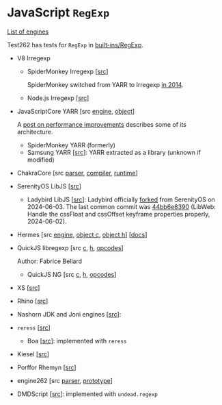 # JavaScript `RegExp`

[List of engines](https://test262.fyi/)

Test262 has tests for `RegExp` in [built-ins/RegExp](https://github.com/tc39/test262/tree/main/test/built-ins/RegExp).

- V8 Irregexp
  - SpiderMonkey Irregexp [[src](https://github.com/mozilla/gecko-dev/tree/master/js/src/irregexp)]

    SpiderMonkey switched from YARR to Irregexp [in 2014](https://bugzilla.mozilla.org/show_bug.cgi?id=976446).

  - Node.js Irregexp [[src](https://github.com/nodejs/node/tree/main/deps/v8/src/regexp)]

- JavaScriptCore YARR [src [engine](https://github.com/WebKit/WebKit/tree/main/Source/JavaScriptCore/yarr),
  [object](https://github.com/WebKit/WebKit/blob/main/Source/JavaScriptCore/runtime/RegExp.h)]

  A [post on performance improvements](https://webkit.org/blog/8685/introducing-the-jetstream-2-benchmark-suite/)
  describes some of its architecture.

  - SpiderMonkey YARR (formerly)
  - Samsung YARR [[src](https://github.com/Samsung/yarr)]: YARR extracted as a
    library (unknown if modified)

- ChakraCore [src [parser](https://github.com/chakra-core/ChakraCore/blob/master/lib/Parser/RegexParser.cpp),
  [compiler](https://github.com/chakra-core/ChakraCore/blob/master/lib/Parser/RegexCompileTime.cpp),
  [runtime](https://github.com/chakra-core/ChakraCore/blob/master/lib/Parser/RegexRuntime.cpp)]
- SerenityOS LibJS [[src](https://github.com/SerenityOS/serenity/blob/master/Userland/Libraries/LibJS/Runtime/RegExpPrototype.cpp)]
  - Ladybird LibJS [[src](https://github.com/LadybirdBrowser/ladybird/blob/master/Userland/Libraries/LibJS/Runtime/RegExpPrototype.cpp)]:
    Ladybird officially [forked](https://awesomekling.substack.com/p/forking-ladybird-and-stepping-down-serenityos)
    from SerenityOS on 2024-06-03. The last common commit was [44bb6e8390](https://github.com/SerenityOS/serenity/commit/44bb6e8390898ebd132fa379d8f3e32229f2812f)
    (LibWeb: Handle the cssFloat and cssOffset keyframe properties properly,
    2024-06-02).

- Hermes [src [engine](https://github.com/facebook/hermes/tree/main/lib/Regex),
  [object c](https://github.com/facebook/hermes/blob/main/lib/VM/JSLib/RegExp.cpp),
  [object h](https://github.com/facebook/hermes/blob/main/include/hermes/VM/JSRegExp.h)]
  [[docs](https://github.com/facebook/hermes/blob/main/doc/RegExp.md)]
- QuickJS libregexp [src [c](https://github.com/bellard/quickjs/blob/master/libregexp.c),
  [h](https://github.com/bellard/quickjs/blob/master/libregexp.h),
  [opcodes](https://github.com/bellard/quickjs/blob/master/libregexp-opcode.h)]

  Author: Fabrice Bellard

  - QuickJS NG [src [c](https://github.com/quickjs-ng/quickjs/blob/master/libregexp.c),
    [h](https://github.com/quickjs-ng/quickjs/blob/master/libregexp.h),
    [opcodes](https://github.com/quickjs-ng/quickjs/blob/master/libregexp-opcode.h)]

- XS [[src](https://github.com/Moddable-OpenSource/moddable/blob/public/xs/sources/xsRegExp.c)]
- Rhino [[src](https://github.com/mozilla/rhino/tree/master/src/org/mozilla/javascript/regexp)]
- Nashorn JDK and Joni engines [[src](https://github.com/openjdk/nashorn/tree/main/src/org.openjdk.nashorn/share/classes/org/openjdk/nashorn/internal/runtime/regexp)]:
- `reress` [[src](https://github.com/ridiculousfish/regress)]
  - Boa [[src](https://github.com/boa-dev/boa/blob/main/core/engine/src/builtins/regexp/mod.rs)]:
    implemented with `reress`
- Kiesel [[src](https://codeberg.org/kiesel-js/kiesel/src/branch/main/src/builtins/reg_exp.zig)]
- Porffor Rhemyn [[src](https://github.com/CanadaHonk/porffor/tree/main/rhemyn)]
- engine262 [src [parser](https://github.com/engine262/engine262/tree/main/src/parser/RegExpParser.mts),
  [prototype](https://github.com/engine262/engine262/tree/main/src/intrinsics/RegExpPrototype.mts)]
- DMDScript [[src](https://github.com/DigitalMars/DMDScript/blob/master/engine/source/dmdscript/dregexp.d)]:
  implemented with `undead.regexp`

